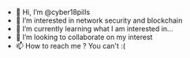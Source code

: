 - 👋 Hi, I’m @cyber18pills
- 👀 I’m interested in network security and blockchain
- 🌱 I’m currently learning what I am interested in...
- 💞️ I’m looking to collaborate on my interest
- 📫 How to reach me ? You can't :(
